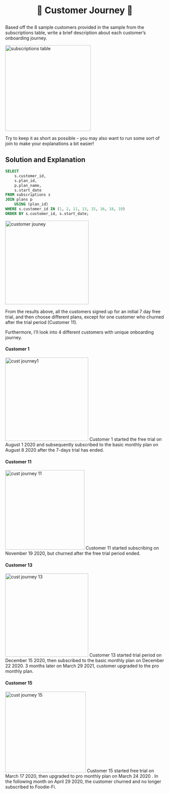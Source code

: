 # <p align="center" style="margin-top: 0px;">🥑 Customer Journey 🥑

Based off the 8 sample customers provided in the sample from the subscriptions table, write a brief description about each customer’s onboarding journey.

<img width="271" alt="subscriptions table" src="https://user-images.githubusercontent.com/70214561/210473806-6e426939-14dc-4504-b278-3d0c6e366a6f.png">

Try to keep it as short as possible - you may also want to run some sort of join to make your explanations a bit easier!

## Solution and Explanation

````sql
SELECT
	s.customer_id,
	s.plan_id,
	p.plan_name,
	s.start_date
FROM subscriptions s
JOIN plans p 
	USING (plan_id)
WHERE s.customer_id IN (1, 2, 11, 13, 15, 16, 18, 19)
ORDER BY s.customer_id, s.start_date;
````

<img width="264" alt="customer jouney" src="https://user-images.githubusercontent.com/70214561/210473871-8c9f4d61-83fc-4cd6-bd47-2acc7e7b79d9.png">

From the results above, all the customers signed up for an initial 7 day free trial, and then choose different plans, except for one customer who churned after the trial period (Customer 11).

Furthermore, I'll look into 4 different customers with unique onboarding journey.

#### Customer 1
<img width="263" alt="cust journey1" src="https://user-images.githubusercontent.com/70214561/210473916-3f36a3d6-3edf-4e28-82a0-7d0725091aa6.png">
Customer 1 started the free trial on August 1 2020 and subsequently subscribed to the basic monthly plan on August 8 2020 after the 7-days trial has ended.

#### Customer 11
<img width="251" alt="cust journey 11" src="https://user-images.githubusercontent.com/70214561/210473954-13cd0ca9-f093-43a0-83ac-4046df6304ba.png">
Customer 11 started subscribing on November 19 2020, but churned after the free trial period ended.

#### Customer 13
<img width="263" alt="cust journey 13" src="https://user-images.githubusercontent.com/70214561/210473970-c19503a1-725e-4394-9311-e50cf407dbff.png">
Customer 13 started trial period on December 15 2020, then subscribed to the basic monthly plan on December 22 2020. 3 months later on March 29 2021, customer upgraded to the pro monthly plan.

#### Customer 15
<img width="255" alt="cust journey 15" src="https://user-images.githubusercontent.com/70214561/210474001-ab2acd04-c240-4443-b42e-1ba7060cf6a1.png">
Customer 15 started free trial on March 17 2020, then upgraded to pro monthly plan on March 24 2020 . In the following month on April 29 2020, the customer churned and no longer subscribed to Foodie-Fi.
